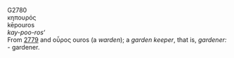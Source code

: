 G2780  
κηπουρός  
kēpouros  
*kay-poo-ros‘*  
From [2779](g2779) and οὖρος ouros (a *warden*); a *garden* *keeper*,
that is, *gardener:* - gardener.  
